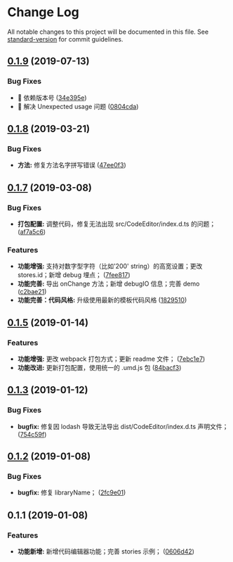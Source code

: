 # Change Log

All notable changes to this project will be documented in this file. See [standard-version](https://github.com/conventional-changelog/standard-version) for commit guidelines.

## [0.1.9](https://github.com/one-gourd/ide-code-editor/compare/v0.1.8...v0.1.9) (2019-07-13)


### Bug Fixes

* 🐛 依赖版本号 ([34e395e](https://github.com/one-gourd/ide-code-editor/commit/34e395e))
* 🐛 解决 Unexpected usage 问题 ([0804cda](https://github.com/one-gourd/ide-code-editor/commit/0804cda))



<a name="0.1.8"></a>
## [0.1.8](https://github.com/one-gourd/ide-code-editor/compare/v0.1.7...v0.1.8) (2019-03-21)


### Bug Fixes

* **方法:** 修复方法名字拼写错误 ([47ee0f3](https://github.com/one-gourd/ide-code-editor/commit/47ee0f3))



<a name="0.1.7"></a>
## [0.1.7](https://github.com/one-gourd/ide-code-editor/compare/v0.1.5...v0.1.7) (2019-03-08)


### Bug Fixes

* **打包配置:** 调整代码，修复无法出现 src/CodeEditor/index.d.ts 的问题； ([af7a5c6](https://github.com/one-gourd/ide-code-editor/commit/af7a5c6))


### Features

* **功能增强:** 支持对数字型字符（比如'200' string）的高宽设置；更改 stores.id；新增 debug 埋点； ([7fee817](https://github.com/one-gourd/ide-code-editor/commit/7fee817))
* **功能完善:** 导出 onChange 方法；新增 debugIO 信息；完善 demo ([c2bae21](https://github.com/one-gourd/ide-code-editor/commit/c2bae21))
* **功能完善：代码风格:** 升级使用最新的模板代码风格 ([1829510](https://github.com/one-gourd/ide-code-editor/commit/1829510))



<a name="0.1.5"></a>
## [0.1.5](https://github.com/one-gourd/ide-code-editor/compare/v0.1.3...v0.1.5) (2019-01-14)


### Features

* **功能增强:** 更改 webpack 打包方式；更新 readme 文件； ([7ebc1e7](https://github.com/one-gourd/ide-code-editor/commit/7ebc1e7))
* **功能改进:** 更新打包配置，使用统一的 .umd.js 包 ([84bacf3](https://github.com/one-gourd/ide-code-editor/commit/84bacf3))



<a name="0.1.3"></a>
## [0.1.3](https://github.com/one-gourd/ide-code-editor/compare/v0.1.2...v0.1.3) (2019-01-12)


### Bug Fixes

* **bugfix:** 修复因 lodash 导致无法导出 dist/CodeEditor/index.d.ts 声明文件； ([754c59f](https://github.com/one-gourd/ide-code-editor/commit/754c59f))



<a name="0.1.2"></a>
## [0.1.2](https://github.com/one-gourd/ide-code-editor/compare/v0.1.1...v0.1.2) (2019-01-08)


### Bug Fixes

* **bugfix:** 修复 libraryName； ([2fc9e01](https://github.com/one-gourd/ide-code-editor/commit/2fc9e01))



<a name="0.1.1"></a>
## 0.1.1 (2019-01-08)


### Features

* **功能新增:** 新增代码编辑器功能；完善 stories 示例； ([0606d42](https://github.com/one-gourd/ide-code-editor/commit/0606d42))
